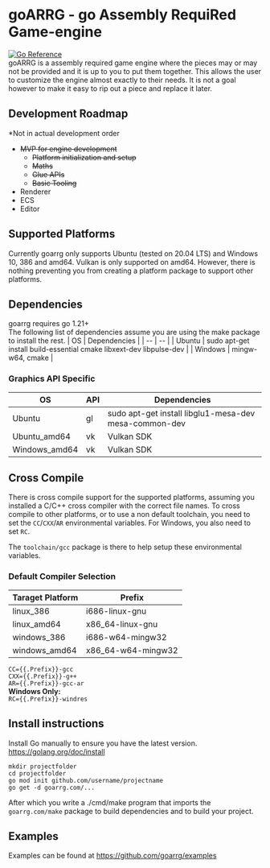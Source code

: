 # goARRG - go Assembly RequiRed Game-engine
[![Go Reference](https://pkg.go.dev/badge/goarrg.com.svg)](https://pkg.go.dev/goarrg.com)<br/>
goARRG is a assembly required game engine where the pieces may or may not be provided and it is up to you to put them together.
This allows the user to customize the engine almost exactly to their needs.
It is not a goal however to make it easy to rip out a piece and replace it later.

## Development Roadmap
*Not in actual development order
 - ~~MVP for engine development~~
	 - ~~Platform initialization and setup~~
	 - ~~Maths~~
	 - ~~Glue APIs~~
	 - ~~Basic Tooling~~
 - Renderer
 - ECS
 - Editor

## Supported Platforms
Currently goarrg only supports Ubuntu (tested on 20.04 LTS) and Windows 10, 386 and amd64. Vulkan is only supported on amd64.
However, there is nothing preventing you from creating a platform package to support other platforms.

## Dependencies

goarrg requires go 1.21+<br>
The following list of dependencies assume you are using the make package to install the rest.
| OS | Dependencies |
| -- | -- |
| Ubuntu | sudo apt-get install build-essential cmake libxext-dev libpulse-dev |
| Windows | mingw-w64, cmake |

### Graphics API Specific
| OS | API | Dependencies |
| -- | -- | -- |
| Ubuntu | gl | sudo apt-get install libglu1-mesa-dev mesa-common-dev |
| Ubuntu_amd64 | vk | Vulkan SDK |
| Windows_amd64 | vk | Vulkan SDK |

## Cross Compile
There is cross compile support for the supported platforms, assuming you installed a C/C++ cross compiler with the correct file names. To cross compile to other platforms, or to use a non default toolchain, you need to set the `CC`/`CXX`/`AR` environmental variables. For Windows, you also need to set `RC`.

The `toolchain/gcc` package is there to help setup these environmental variables.

### Default Compiler Selection
| Taraget Platform | Prefix |
| -- | -- |
| linux_386 | i686-linux-gnu |
| linux_amd64 | x86_64-linux-gnu |
| windows_386 | i686-w64-mingw32 |
| windows_amd64 | x86_64-w64-mingw32 |

`CC={{.Prefix}}-gcc`<br>
`CXX={{.Prefix}}-g++`<br>
`AR={{.Prefix}}-gcc-ar`<br>
**Windows Only:**<br>
`RC={{.Prefix}}-windres`

## Install instructions

Install Go manually to ensure you have the latest version.<br/>
https://golang.org/doc/install

<pre><code>mkdir projectfolder
cd projectfolder
go mod init github.com/username/projectname
go get -d goarrg.com/...
</code></pre>

After which you write a ./cmd/make program that imports the `goarrg.com/make` package to build dependencies and to build your project.

## Examples
Examples can be found at https://github.com/goarrg/examples
